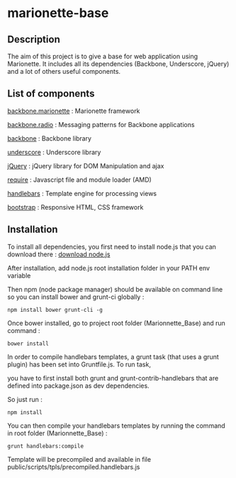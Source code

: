 # marionette-base 

## Description

The aim of this project is to give a base for web application using Marionette. It includes all its dependencies (Backbone, Underscore, jQuery) and a lot of others useful components.

## List of components

[backbone.marionette](http://marionettejs.com/) : Marionette framework

[backbone.radio](https://github.com/marionettejs/backbone.radio) : Messaging patterns for Backbone applications

[backbone](http://backbonejs.org/) : Backbone library

[underscore](http://underscorejs.org/) : Underscore library

[jQuery](https://jquery.com/) : jQuery library for DOM Manipulation and ajax

[require](http://requirejs.org/) : Javascript file and module loader (AMD)

[handlebars](http://handlebarsjs.com/) : Template engine for processing views

[bootstrap](http://getbootstrap.com/) : Responsive HTML, CSS framework

## Installation

To install all dependencies, you first need to install node.js that you can download there :  [download node.js](https://nodejs.org/en/download/)

After installation, add node.js root installation folder in your PATH env variable

Then npm (node package manager) should be available on command line so you can install bower and grunt-ci globally :

`npm install bower grunt-cli -g`

Once bower installed, go to project root folder (Marionnette_Base) and run command : 

`bower install`

In order to compile handlebars templates, a grunt task (that uses a grunt plugin) has been set into Gruntfile.js. To run task,

you have to first install both grunt and grunt-contrib-handlebars that are defined into package.json as dev dependencies. 

So just run :

`npm install`

You can then compile your handlebars templates by running the command in root folder (Marionnette_Base) :

`grunt handlebars:compile`

Template will be precompiled and available in file public/scripts/tpls/precompiled.handlebars.js



